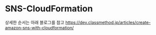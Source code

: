 # SNS-CloudFormation

상세한 순서는 아래 블로그를 참고
https://dev.classmethod.jp/articles/create-amazon-sns-with-cloudformation/